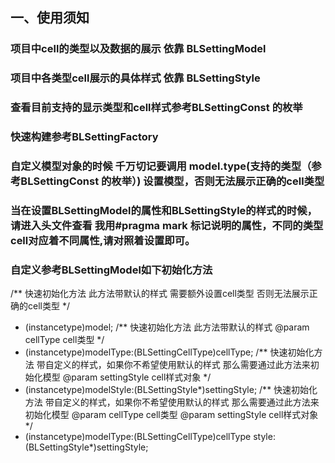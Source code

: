 ## 一、使用须知

### 项目中cell的类型以及数据的展示 依靠 BLSettingModel
### 项目中各类型cell展示的具体样式 依靠 BLSettingStyle
### 查看目前支持的显示类型和cell样式参考BLSettingConst 的枚举
### 快速构建参考BLSettingFactory
### 自定义模型对象的时候 千万切记要调用  model.type(支持的类型（参考BLSettingConst 的枚举）)  设置模型，否则无法展示正确的cell类型
### 当在设置BLSettingModel的属性和BLSettingStyle的样式的时候，请进入头文件查看 我用#pragma mark 标记说明的属性，不同的类型cell对应着不同属性,请对照着设置即可。


### 自定义参考BLSettingModel如下初始化方法

/**
快速初始化方法 此方法带默认的样式 需要额外设置cell类型 否则无法展示正确的cell类型
*/
+ (instancetype)model;
/**
快速初始化方法 此方法带默认的样式
@param cellType cell类型
*/
+ (instancetype)modelType:(BLSettingCellType)cellType;
/**
快速初始化方法 带自定义的样式，如果你不希望使用默认的样式 那么需要通过此方法来初始化模型
@param settingStyle cell样式对象
*/
+ (instancetype)modelStyle:(BLSettingStyle*)settingStyle;
/**
快速初始化方法  带自定义的样式，如果你不希望使用默认的样式 那么需要通过此方法来初始化模型
@param cellType cell类型
@param settingStyle cell样式对象
*/
+ (instancetype)modelType:(BLSettingCellType)cellType style:(BLSettingStyle*)settingStyle;








































